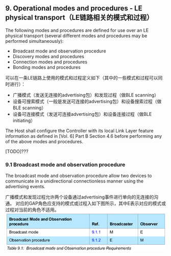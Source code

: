 
## 9. Operational modes and procedures - LE physical transport（LE链路相关的模式和过程）

The following modes and procedures are defined for use over an LE physical transport (several different
modes and procedures may be performed simultaneously):
- Broadcast mode and observation procedure
- Discovery modes and procedures
- Connection modes and procedures
- Bonding modes and procedures

可以在一条LE链路上使用的模式和过程定义如下（其中的一些模式和过程可以同时进行）：
- 广播模式（发送无连接的advertising包）和发现过程（做BLE scanning）
- 设备可搜索模式（一般是发送可连接的advertising包）和设备搜索过程（做BLE scanning）
- 设备可连接模式（发送可连接advertising包）和设备连接过程（做BLE initiating）

The Host shall configure the Controller with its local Link Layer feature
information as defined in [Vol. 6] Part B Section 4.6 before performing any of
the above modes and procedures.

[TODO]???

### 9.1 Broadcast mode and observation procedure

The broadcast mode and observation procedure allow two devices to
communicate in a unidirectional connectionless manner using the advertising
events.

广播模式和发现过程允许两个设备通过advertising事件进行单向的无连接的沟通。
对应的GAP角色应支持的模式或过程入如下图所示，其中E表示对应的模式或过程对当前的角色不适用。
![Broadcast mode and observation procedure requirements](./assets/broadcast-mode-and-observation-procedure-requirements.png)

